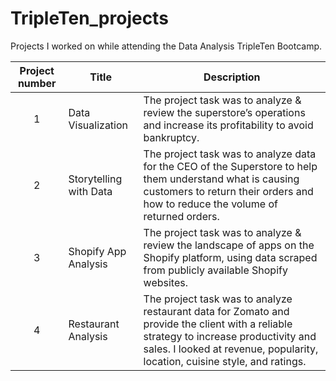 # TripleTen_projects
Projects I worked on while attending the Data Analysis TripleTen Bootcamp.

| Project number | Title | Description |
| :------------: | ---------- | ----------- |
| 1 | Data Visualization| The project task was to analyze & review the superstore’s operations and increase its profitability to avoid bankruptcy. |
| 2 | Storytelling with Data | The project task was to analyze data for the CEO of the Superstore to help them understand what is causing customers to return their orders and how to reduce the volume of returned orders. |
| 3 | Shopify App Analysis | The project task was to analyze & review the landscape of apps on the Shopify platform, using data scraped from publicly available Shopify websites. |
| 4 | Restaurant Analysis | The project task was to analyze restaurant data for Zomato and provide the client with a reliable strategy to increase productivity and sales. I looked at revenue, popularity, location, cuisine style, and ratings. |
